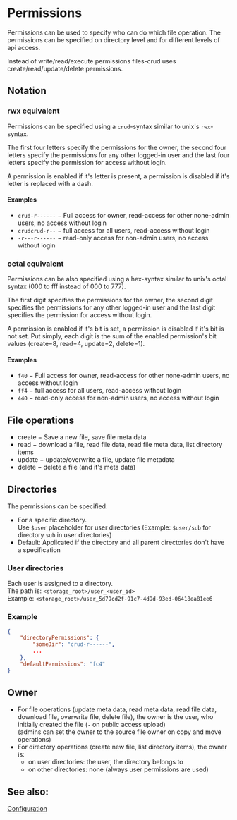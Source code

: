 # Permissions

Permissions can be used to specify who can do which file operation.
The permissions can be specified on directory level and for different levels of api access.

Instead of write/read/execute permissions files-crud uses create/read/update/delete permissions.

## Notation

### rwx equivalent
Permissions can be specified using a `crud`-syntax similar to unix's `rwx`-syntax.

The first four letters specify the permissions for the owner,
the second four letters specify the permissions for any other logged-in user
and the last four letters specify the permission for access without login.

A permission is enabled if it's letter is present,
a permission is disabled if it's letter is replaced with a dash.

#### Examples
* `crud-r------` &minus;
  Full access for owner, read-access for other none-admin users, no access without login
* `crudcrud-r--` &minus; full access for all users, read-access without login
* `-r---r------` &minus;
  read-only access for non-admin users, no access without login

### octal equivalent
Permissions can be also specified using a hex-syntax similar to unix's octal syntax (000 to fff instead of 000 to 777).

The first digit specifies the permissions for the owner,
the second digit specifies the permissions for any other logged-in user
and the last digit specifies the permission for access without login.

A permission is enabled if it's bit is set,
a permission is disabled if it's bit is not set.
Put simply,
each digit is the sum of the enabled permission's bit values
(create=8, read=4, update=2, delete=1).

#### Examples
* `f40` &minus;
  Full access for owner, read-access for other none-admin users, no access without login
* `ff4` &minus; full access for all users, read-access without login
* `440` &minus;
  read-only access for non-admin users, no access without login


## File operations
* create &minus; Save a new file, save file meta data
* read &minus; download a file, read file data, read file meta data, list directory items
* update &minus; update/overwrite a file, update file metadata
* delete &minus; delete a file (and it's meta data)

## Directories

The permissions can be specified:
* For a specific directory. \
  Use `$user` placeholder for user directories
  (Example: `$user/sub` for directory `sub` in user directories)
* Default: Applicated if the directory and all parent directories don't have a specification

### User directories
Each user is assigned to a directory. \
The path is: `<storage_root>/user_<user_id>` \
Example: `<storage_root>/user_5d79cd2f-91c7-4d9d-93ed-06418ea81ee6`


### Example
```json
{
    "directoryPermissions": {
        "someDir": "crud-r------",
        ...
    },
    "defaultPermissions": "fc4"
}
```

## Owner
* For file operations
  (update meta data, read meta data, read file data, download file, overwrite file, delete file),
  the owner is the user, who initially created the file
  (`-` on public access upload) \
  (admins can set the owner to the source file owner on copy and move operations)
* For directory operations (create new file, list directory items),
  the owner is:
  * on user directories: the user, the directory belongs to
  * on other directories: none (always user permissions are used)
  

## See also:
[Configuration](/configuration/general)
